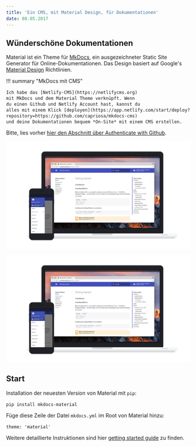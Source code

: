 ```yaml
---
title: 'Ein CMS, mit Material Design, für Dokumentationen'
date: 08.05.2017
---
```

## Wünderschöne Dokumentationen

Material ist ein Theme für [MkDocs](http://www.mkdocs.org), ein ausgezeichneter Static Site Generator für Online-Dokumentationen. Das Design basiert auf Google's [Material Design](https://www.google.com/design/spec/material-design)
Richtlinien.

!!! summary "MkDocs mit CMS"

    Ich habe das [Netlify-CMS](https://netlifycms.org) 
    mit MkDocs und dem Material Theme verknüpft. Wenn 
    du einen Github und Netlify Account hast, kannst du 
    alles mit einem Klick [deployen](https://app.netlify.com/start/deploy?repository=https://github.com/capriosa/mkdocs-cms) 
    und deine Dokumentationen bequem *On-Site* mit einem CMS erstellen.

Bitte, lies vorher [hier den Abschnitt über Authenticate with Github](https://www.netlifycms.org/docs/test-drive/).

[![Material für MkDocs](images/material.png)](images/material.png)

[![enter image description here](images/material.png)](images/material.png)

## Start

Installation der neuesten Version von Material mit `pip`:

    pip install mkdocs-material

Füge diese Zeile der Datei `mkdocs.yml` im Root von Material hinzu:

    theme: 'material'

Weitere detaillierte Instruktionen sind hier [getting started guide](getting-started.md) zu finden.


<!--stackedit_data:
eyJkaXNjdXNzaW9ucyI6eyJmQkY5N0JCYzd4RGt3NngzIjp7In
N0YXJ0Ijo5NDUsImVuZCI6MTAyMCwidGV4dCI6IlshW2VudGVy
IGltYWdlIGRlc2NyaXB0aW9uIGhlcmVdKGltYWdlcy9tYXRlcm
lhbC5wbmcpXShpbWFnZXMvbWF0ZXJpYWwucG5nKSJ9fSwiY29t
bWVudHMiOnsiR3VzSGtuanFRbW5FOUVzVSI6eyJkaXNjdXNzaW
9uSWQiOiJmQkY5N0JCYzd4RGt3NngzIiwic3ViIjoiZ2g6MzA5
MDg3OTUiLCJ0ZXh0IjoiV2hhdCBpcyB0aGlzIGNvbW1lbnQgZG
9pbmcgaGVyZT8iLCJjcmVhdGVkIjoxNjg0NzY5OTgwMTQxfX0s
Imhpc3RvcnkiOlsyODExNDUyMzJdfQ==
-->